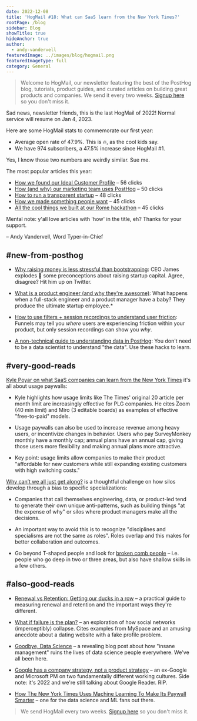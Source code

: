 ```yaml
---
date: 2022-12-08
title: 'HogMail #18: What can SaaS learn from the New York Times?'
rootPage: /blog
sidebar: Blog
showTitle: true
hideAnchor: true
author:
  - andy-vandervell
featuredImage: ../images/blog/hogmail.png
featuredImageType: full
category: General
---
```


> Welcome to HogMail, our newsletter featuring the best of the PostHog blog, tutorials, product guides, and curated articles on building great products and companies. We send it every two weeks. [Signup here](https://newsletter.posthog.com/subscribe) so you don't miss it.

Sad news, newsletter friends, this is the last HogMail of 2022! Normal service will resume on Jan 4, 2023.

Here are some HogMail stats to commemorate our first year:

- Average open rate of 47.9%. This is 🔥, as the cool kids say.
- We have 974 subscribers, a 47.5% increase since HogMail #1.

Yes, I know those two numbers are weirdly similar. Sue me.

The most popular articles this year:

- [How we found our Ideal Customer Profile](/newsletter/ideal-customer-profile-framework) – 56 clicks
- [How (and why) our marketing team uses PostHog](/blog/posthog-marketing) – 50 clicks
- [How to run a transparent startup](/blog/how-to-run-a-transparent-company) – 48 clicks
- [How we made something people want](/blog/making-something-people-want) – 45 clicks
- [All the cool things we built at our Rome hackathon](/blog/rome-hackathon) – 45 clicks

Mental note: y'all love articles with 'how' in the title, eh? Thanks for your support.
 
– Andy Vandervell, Word Typer-in-Chief

## #new-from-posthog

- [Why raising money is less stressful than bootstrapping](https://posthog.com/blog/vc-or-bootstrap): CEO James explodes 🤯 some preconceptions about raising startup capital. Agree, disagree? Hit him up on Twitter.

- [What is a product engineer (and why they're awesome)](https://posthog.com/blog/what-is-a-product-engineer): What happens when a full-stack engineer and a product manager have a baby? They produce the ultimate startup employee.*

- [How to use filters + session recordings to understand user friction](https://posthog.com/tutorials/filter-session-recordings): Funnels may tell you _where_ users are experiencing friction within your product, but only session recordings can show you _why_.

- [A non-technical guide to understanding data in PostHog](https://posthog.com/tutorials/non-technical-guide-to-data): You don't need to be a data scientist to understand "the data". Use these hacks to learn. 

## #very-good-reads

[Kyle Poyar on what SaaS companies can learn from the New York Times](https://kylepoyar.substack.com/p/the-gist-a-simple-way-to-boost-conversion) it's all about usage paywalls:

- Kyle highlights how usage limits like The Times' original 20 article per month limit are increasingly effective for PLG companies. He cites Zoom (40 min limit) and Miro (3 editable boards) as examples of effective "free-to-paid" models.
 
- Usage paywalls can also be used to increase revenue among heavy users, or incentivize changes in behavior. Users who pay SurveyMonkey monthly have a monthly cap; annual plans have an annual cap, giving those users more flexibility and making annual plans more attractive.
 
- Key point: usage limits allow companies to make their product "affordable for new customers while still expanding existing customers with high switching costs."

[Why can’t we all just get along?](https://emilywebber.co.uk/why-cant-we-all-just-get-along/) is a thoughtful challenge on how silos develop through a bias to specific specializations:

- Companies that call themselves engineering, data, or product-led tend to generate their own unique anti-patterns, such as building things "at the expense of why" or silos where product managers make all the decisions.
 
- An important way to avoid this is to recognize "disciplines and specialisms are not the same as roles". Roles overlap and this makes for better collaboration and outcomes.
 
- Go beyond T-shaped people and look for [broken comb people](https://spin.atomicobject.com/2013/06/27/broken-comb-people/) – i.e. people who go deep in two or three areas, but also have shallow skills in a few others. 

## #also-good-reads

- [Renewal vs Retention: Getting our ducks in a row](https://www.mostlymetrics.com/p/whats-the-difference-between-my-renewal) – a practical guide to measuring renewal and retention and the important ways they're different.
 
- [What if failure is the plan?](https://zephoria.medium.com/what-if-failure-is-the-plan-2f219ea1cd62) – an exploration of how social networks (imperceptibly) collapse. Cites examples from MySpace and an amusing anecdote about a dating website with a fake profile problem.
 
- [Goodbye, Data Science](https://ryxcommar.com/2022/11/27/goodbye-data-science/) – a revealing blog post about how "insane management" ruins the lives of data science people everywhere. We've all been here.
 
- [Google has a company strategy, not a product strategy](https://jackiebavaro.substack.com/p/hot-take-google-has-a-company-strategy) – an ex-Google and Microsoft PM on two fundamentally different working cultures. Side note: it's 2022 and we're still talking about Google Reader. RIP.
 
- [How The New York Times Uses Machine Learning To Make Its Paywall Smarter](https://open.nytimes.com/how-the-new-york-times-uses-machine-learning-to-make-its-paywall-smarter-e5771d5f46f8) – one for the data science and ML fans out there.

> We send HogMail every two weeks. [Signup here](https://newsletter.posthog.com/subscribe) so you don't miss it.